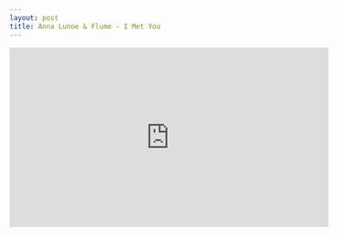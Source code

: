 ```yaml
---
layout: post
title: Anna Lunoe & Flume - I Met You
---
```

<iframe width="560" height="315" src="https://www.youtube.com/embed/KxJdMhfn9g4?list=RDHC0uYazCRsXGI" frameborder="0" allowfullscreen></iframe>
